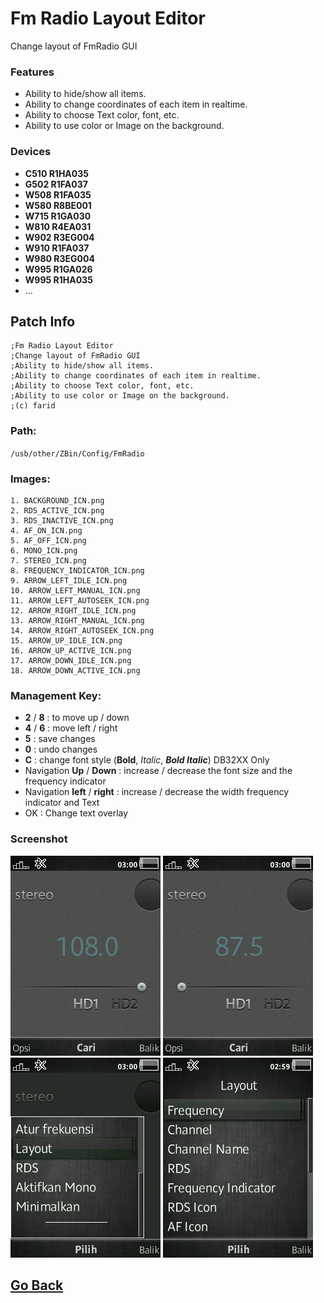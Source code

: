 # Fm Radio Layout Editor
Change layout of FmRadio GUI

### Features
- Ability to hide/show all items.
- Ability to change coordinates of each item in realtime.
- Ability to choose Text color, font, etc.
- Ability to use color or Image on the background.

### Devices
- **C510 R1HA035**
- **G502 R1FA037**
- **W508 R1FA035**
- **W580 R8BE001**
- **W715 R1GA030**
- **W810 R4EA031**
- **W902 R3EG004**
- **W910 R1FA037**
- **W980 R3EG004**
- **W995 R1GA026**
- **W995 R1HA035**
- ...

## Patch Info
```
;Fm Radio Layout Editor
;Change layout of FmRadio GUI
;Ability to hide/show all items.
;Ability to change coordinates of each item in realtime.
;Ability to choose Text color, font, etc.
;Ability to use color or Image on the background.
;(c) farid
```

### Path: 
`/usb/other/ZBin/Config/FmRadio`

### Images:
    1. BACKGROUND_ICN.png
    2. RDS_ACTIVE_ICN.png
    3. RDS_INACTIVE_ICN.png
    4. AF_ON_ICN.png
    5. AF_OFF_ICN.png
    6. MONO_ICN.png
    7. STEREO_ICN.png
    8. FREQUENCY_INDICATOR_ICN.png
    9. ARROW_LEFT_IDLE_ICN.png
    10. ARROW_LEFT_MANUAL_ICN.png
    11. ARROW_LEFT_AUTOSEEK_ICN.png
    12. ARROW_RIGHT_IDLE_ICN.png
    13. ARROW_RIGHT_MANUAL_ICN.png
    14. ARROW_RIGHT_AUTOSEEK_ICN.png
    15. ARROW_UP_IDLE_ICN.png
    16. ARROW_UP_ACTIVE_ICN.png
    17. ARROW_DOWN_IDLE_ICN.png
    18. ARROW_DOWN_ACTIVE_ICN.png

### Management Key:
- **2** / **8** : to move up / down
- **4** / **6** : move left / right
- **5** : save changes
- **0** : undo changes
- **C** : change font style (**Bold**, *Italic*, ***Bold Italic***) DB32XX Only
- Navigation **Up** / **Down** : increase / decrease the font size and the frequency indicator
- Navigation **left** / **right** : increase / decrease the width frequency indicator and Text
- OK : Change text overlay

### Screenshot
![108MHz](snapshots/scr03-00-05.png) 
![87.5MHz](snapshots/scr03-00-07.png) 
![NewSoftkeys](snapshots/scr03-00-20.png)
![Editor](snapshots/scr02-59-42.png)

## [Go Back](../readme.md)